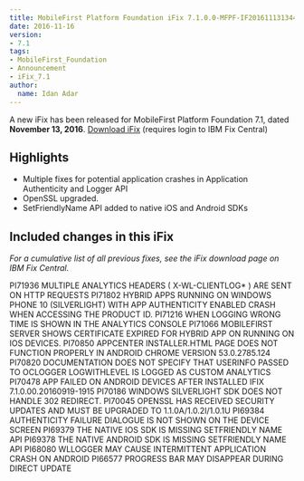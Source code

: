 ```yaml
---
title: MobileFirst Platform Foundation iFix 7.1.0.0-MFPF-IF201611131344 released
date: 2016-11-16
version:
- 7.1
tags:
- MobileFirst_Foundation
- Announcement
- iFix_7.1
author:
  name: Idan Adar 
---
```

A new iFix has been released for MobileFirst Platform Foundation 7.1, dated **November 13, 2016**. 
[Download iFix](http://www.ibm.com/support/fixcentral/swg/quickorder?parent=ibm%7EOther%2Bsoftware&product=ibm/Other+software/IBM+MobileFirst+Platform+Foundation&release=7.1.0.0&platform=All&function=all&source=fc) (requires login to IBM Fix Central)

## Highlights
* Multiple fixes for potential application crashes in Application Authenticity and Logger API
* OpenSSL upgraded.
* SetFriendlyName API added to native iOS and Android SDKs

## Included changes in this iFix
*For a cumulative list of all previous fixes, see the iFix download page on IBM Fix Central.*

PI71936 MULTIPLE ANALYTICS HEADERS ( X-WL-CLIENTLOG* ) ARE SENT ON HTTP REQUESTS
PI71802 HYBRID APPS RUNNING ON WINDOWS PHONE 10 (SILVERLIGHT) WITH APP AUTHENTICITY ENABLED CRASH WHEN ACCESSING THE PRODUCT ID.
PI71216 WHEN LOGGING WRONG TIME IS SHOWN IN THE ANALYTICS CONSOLE
PI71066 MOBILEFIRST SERVER SHOWS CERTIFICATE EXPIRED FOR HYBRID APP ON RUNNING ON IOS DEVICES.
PI70850 APPCENTER INSTALLER.HTML PAGE DOES NOT FUNCTION PROPERLY IN ANDROID CHROME VERSION 53.0.2785.124
PI70820 DOCUMENTATION DOES NOT SPECIFY THAT USERINFO PASSED TO OCLOGGER LOGWITHLEVEL IS LOGGED AS CUSTOM ANALYTICS
PI70478 APP FAILED ON ANDROID DEVICES AFTER INSTALLED IFIX 7.1.0.00.20160919-1915
PI70186 WINDOWS SILVERLIGHT SDK DOES NOT HANDLE 302 REDIRECT.
PI70045 OPENSSL HAS RECEIVED SECURITY UPDATES AND MUST BE UPGRADED TO 1.1.0A/1.0.2I/1.0.1U
PI69384 AUTHENTICITY FAILURE DIALOGUE IS NOT SHOWN ON THE DEVICE SCREEN
PI69379 THE NATIVE IOS SDK IS MISSING SETFRIENDLY NAME API
PI69378 THE NATIVE ANDROID SDK IS MISSING SETFRIENDLY NAME API
PI68080 WLLOGGER MAY CAUSE INTERMITTENT APPLICATION CRASH ON ANDROID
PI66577 PROGRESS BAR MAY DISAPPEAR DURING DIRECT UPDATE